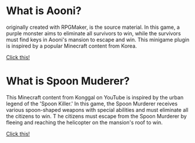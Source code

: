 # What is Aooni?
originally created with RPGMaker, is the source material. 
In this game, a purple monster aims to eliminate all survivors to win, while the survivors must find keys in Aooni's mansion to escape and win. 
This minigame plugin is inspired by a popular Minecraft content from Korea.

[Click this!](https://www.youtube.com/watch?v=-oqlpX5Zrs0)

# What is Spoon Muderer?
This Minecraft content from Konggal on YouTube is inspired by the urban legend of the 'Spoon Killer.' 
In this game, the Spoon Murderer receives various spoon-shaped weapons with special abilities and must eliminate all the citizens to win. T
he citizens must escape from the Spoon Murderer by fleeing and reaching the helicopter on the mansion's roof to win.

[Click this!](https://www.youtube.com/watch?v=-oqlpX5Zrs0)
